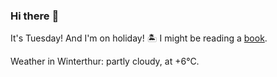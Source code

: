 ### Hi there :wave:

It's Tuesday! And I'm on holiday! :desert_island: I might be reading a [book](https://www.goodreads.com/review/list/37130358-benjamin?ref=nav_mybooks&shelf=currently-reading).

Weather in Winterthur: partly cloudy, at +6°C.
